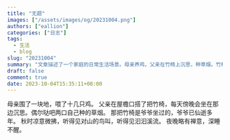 ```yaml
---
title: "无题"
images: ["/assets/images/og/20231004.png"]
authors: ["eallion"]
categories: ["日志"]
tags: 
  - 生活
  - blog
slug: "20231004"
summary: "文章描述了一个家庭的日常生活场景。母亲养鸡，父亲在竹椅上沉思，种草烟。竹椅是已故爷爷坐过的，秋天凉意微拂，夜晚安静宁祥。文章以简洁的语言描绘了平凡而温馨的家庭生活场景，并传递出一种深度睡眠和禅意的感觉。"
draft: false
comment: true
date: 2023-10-04T15:35:11+08:00
---
```


母亲围了一块地，喂了十几只鸡。
父亲在屋檐口搭了把竹椅，每天傍晚会坐在那边沉思。偶尔哒吧两口自己种的草烟。
那把竹椅是爷爷坐过的，爷爷已仙逝多年。
秋时凉意微拂，听得见对山的鸟叫，听得见汩汩溪流。
夜晚略有禅意，深睡不醒。
